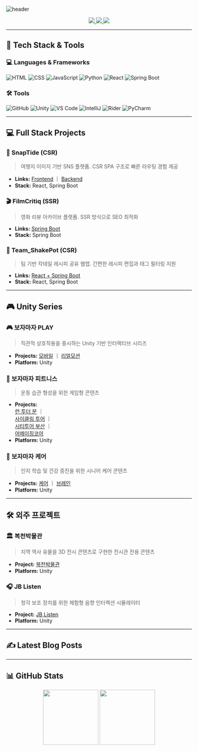 <!-- C:\MCmediaProject\github\BUGISU\README.md -->

![header](https://capsule-render.vercel.app/api?type=waving&color=auto&height=200&section=header&text=One%20Code%20at%20a%20Time%20%7C%20One%20Step%20Forward&fontSize=35)

<p align="center">
  <a href="https://github.com/BUGISU/BUGISU/blob/main/포트폴리오-박지수.pdf">
    <img src="https://img.shields.io/badge/Portfolio-FF6F61?style=for-the-badge&logo=Micro.blog&logoColor=white" />
  </a>
  <a href="https://j2su0218.tistory.com">
    <img src="https://img.shields.io/badge/Blog-FF9800?style=for-the-badge&logo=Blogger&logoColor=white" />
  </a>
  <a href="mailto:admin@j2su0218@gmail.com">
    <img src="https://img.shields.io/badge/Email-30B980?style=for-the-badge&logo=Gmail&logoColor=white" />
  </a>
</p>

---

## 🧠 Tech Stack & Tools

### 💻 Languages & Frameworks

![HTML](https://img.shields.io/badge/HTML5-E34F26?style=for-the-badge&logo=html5&logoColor=white)
![CSS](https://img.shields.io/badge/CSS3-1572B6?style=for-the-badge&logo=css3&logoColor=white)
![JavaScript](https://img.shields.io/badge/JavaScript-F7DF1E?style=for-the-badge&logo=javascript&logoColor=black)
![Python](https://img.shields.io/badge/Python-3776AB?style=for-the-badge&logo=python&logoColor=white)
![React](https://img.shields.io/badge/React-61DAFB?style=for-the-badge&logo=react&logoColor=black)
![Spring Boot](https://img.shields.io/badge/SpringBoot-6DB33F?style=for-the-badge&logo=springboot&logoColor=white)

### 🛠 Tools

![GitHub](https://img.shields.io/badge/GitHub-181717?style=for-the-badge&logo=github)
![Unity](https://img.shields.io/badge/Unity-000000?style=for-the-badge&logo=unity)
![VS Code](https://img.shields.io/badge/VSCode-007ACC?style=for-the-badge&logo=visualstudiocode)
![IntelliJ](https://img.shields.io/badge/IntelliJ-ED2761?style=for-the-badge&logo=intellijidea)
![Rider](https://img.shields.io/badge/Rider-632CA6?style=for-the-badge&logo=rider)
![PyCharm](https://img.shields.io/badge/PyCharm-000000?style=for-the-badge&logo=pycharm)

---

## 💻 Full Stack Projects

### 🧭 SnapTide (CSR)

> 여행지 이미지 기반 SNS 플랫폼. CSR SPA 구조로 빠른 라우팅 경험 제공

- **Links:** [Frontend](https://github.com/BUGISU/SnapTide) ｜ [Backend](https://github.com/BUGISU/SnapTideAPI)
- **Stack:** React, Spring Boot

### 🎬 FilmCritiq (SSR)

> 영화 리뷰 아카이브 플랫폼. SSR 방식으로 SEO 최적화

- **Links:** [Spring Boot](https://github.com/BUGISU/FilmCritiq)
- **Stack:** Spring Boot

### 🍹 Team_ShakePot (CSR)

> 팀 기반 칵테일 레시피 공유 웹앱. 간편한 레시피 편집과 태그 필터링 지원

- **Links:** [React + Spring Boot](https://github.com/BUGISU/Team_ShakePot)
- **Stack:** React, Spring Boot

---

## 🎮 Unity Series

### 🎮 보자마자 PLAY

> 직관적 상호작용을 중시하는 Unity 기반 인터랙티브 시리즈

- **Projects:** [모바일](https://github.com/BUGISU/BojamajaPlay2_mobile) ｜ [리얼모션](https://github.com/BUGISU/BojamajaPlay2_realmotion)
- **Platform:** Unity

### 🏃 보자마자 피트니스

> 운동 습관 형성을 위한 게임형 콘텐츠

- **Projects:**  
  [런 투더 문](https://github.com/BUGISU/BMF-Run.to.the.Moon) ｜  
  [사이클링 투어](https://github.com/BUGISU/BMF-CyclingTour) ｜  
  [시티투어 부산](https://github.com/BUGISU/BMF-CityTourBusan) ｜  
  [어메이징코어](https://github.com/BUGISU/BMF-AmazingCore)
- **Platform:** Unity

### 🧠 보자마자 케어

> 인지 학습 및 건강 증진을 위한 시니어 케어 콘텐츠

- **Projects:** [케어](https://github.com/BUGISU/BMF-BojamajaCare) ｜ [브레인](https://github.com/BUGISU/BMF-BojamajaBrain)
- **Platform:** Unity

---

## 🛠 외주 프로젝트

### 🏛 복천박물관

> 지역 역사 유물을 3D 전시 콘텐츠로 구현한 전시관 전용 콘텐츠

- **Project:** [복천박물관](https://github.com/BUGISU/Bokcheon-dong)
- **Platform:** Unity

### 🎧 JB Listen

> 청각 보조 장치를 위한 체험형 음향 인터랙션 시뮬레이터

- **Project:** [JB Listen](https://github.com/BUGISU/JBListen)
- **Platform:** Unity

---

## ✍️ Latest Blog Posts

<!-- 최신 글 목록은 자동 삽입됩니다 (RSS) -->

---

## 📊 GitHub Stats

<p align="center">
  <img src="https://github-readme-stats.vercel.app/api?username=BUGISU&show_icons=true" height="150" />
  <img src="https://github-readme-stats.vercel.app/api/top-langs/?username=BUGISU&layout=compact" height="150" />
</p>
